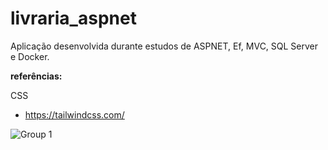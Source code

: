 # livraria_aspnet
Aplicação desenvolvida durante estudos de ASPNET, Ef, MVC, SQL Server e Docker.


__referências:__

CSS
- https://tailwindcss.com/

![Group 1](https://user-images.githubusercontent.com/37023108/173967495-ad78cdea-ea01-4942-941a-2aa05264ba24.png)
